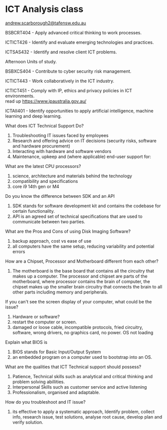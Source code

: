 # ICT Analysis class
andrew.scarborough2@tafensw.edu.au

BSBCRT404 - Apply advanced critical thinking to work processes.

ICTICT426 - Identify and evaluate emerging technologies and practices.

ICTSAS432 - Identify and resolve client ICT problems.

Afternoon Units of study.

BSBXCS404 - Contribute to cyber security risk management.

ICTICT443 - Work collaboratively in the ICT industry.

ICTICT451 - Comply with IP, ethics and privacy policies in ICT environments. <br>
read up https://www.ipaustralia.gov.au/ <br>

ICTAII401 - Identify opportunities to apply artificial intelligence, machine learning and deep learning.


What does ICT Technical Support Do?
1. Troubleshooting IT issues faced by employees <br>
2. Research and offering advice on IT decisions (security risks, software and hardware procurement) <br>
3. Interacting with hardware and software vendors <br>
4. Maintenance, upkeep and (where applicable) end-user support for: <br>

What are the latest CPU processors?
1. science, architecture and materials behind the technology <br> 
2. compatibility and specifications
3. core i9 14th gen or M4 

Do you know the difference between SDK and an API
1. SDK stands for software development kit and contains the codebase for certain functionality. <br>
2. API is an agreed set of technical specifications that are used to communicate between two parties. <br>

What are the Pros and Cons of using Disk Imaging Software?
1. backup approach, cost vs ease of use <br>
2. all computers have the same setup, reducing variability and potential errors <br>


How are a Chipset, Processor and Motherboard different from each other?
1. The motherboard is the base board that contains all the circuitry that makes up a computer. The processor and chipset are parts of the motherboard, where processor contains the brain of computer, the chipset makes up the smaller brain circuitry that connects the brain to all other parts including memory and peripherals. <br>

If you can't see the screen display of your computer, what could be the issue?
1. Hardware or software? <br>
2. restart the computer or screen. <br>
3. damaged or loose cable, incompatible protocols, fried circuitry, software, wrong drivers, no graphics card, no power. OS not loading <br>

Explain what BIOS is
1. BIOS stands for Basic Input/Output System <br>
2. an embedded program on a computer used to bootstrap into an OS. <br>

What are the qualities that ICT Technical support should possess?
1. Patience, Technical skills such as analytical and critical thinking and problem solving abillities. <br> 
2. Interpersonal Skills such as customer service and active listening <br>
3. Professionalism, organised and adaptable. <br>

How do you troubleshoot and IT issue?
1. its effective to apply a systematic approach, Identify problem, collect info, research issue, test solutions, analyse root cause, develop plan and verify solution. <br> 


